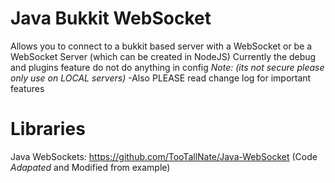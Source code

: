 # Java Bukkit WebSocket
Allows you to connect to a bukkit based server with a WebSocket or be a WebSocket Server (which can be created in NodeJS)
Currently the debug and plugins feature do not do anything in config 
*Note: (its not secure please only use on LOCAL servers)*
-Also PLEASE read change log for important features

# Libraries
Java WebSockets: https://github.com/TooTallNate/Java-WebSocket (Code *Adapated* and Modified from example)
